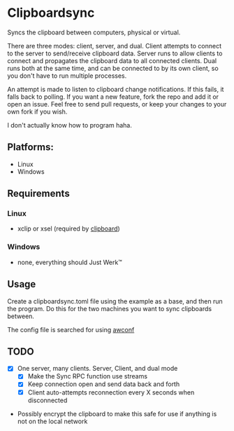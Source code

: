 # Clipboardsync
Syncs the clipboard between computers, physical or virtual.

There are three modes: client, server, and dual. Client attempts to connect to the server to send/receive clipboard data. Server runs to allow clients to connect and propagates the clipboard data to all connected clients. Dual runs both at the same time, and can be connected to by its own client, so you don't have to run multiple processes.

An attempt is made to listen to clipboard change notifications. If this fails, it falls back to polling. If you want a new feature, fork the repo and add it or open an issue. Feel free to send pull requests, or keep your changes to your own fork if you wish.

I don't actually know how to program haha.

## Platforms:
* Linux
* Windows

## Requirements
### Linux
 * xclip or xsel (required by [clipboard](https://github.com/atotto/clipboard))

### Windows
 * none, everything should Just Werk™

## Usage
Create a clipboardsync.toml file using the example as a base, and then run the program. Do this for the two machines you want to sync clipboards between.

The config file is searched for using [awconf](https://github.com/awused/awconf)

## TODO
- [x] One server, many clients. Server, Client, and dual mode
  - [x] Make the Sync RPC function use streams
  - [x] Keep connection open and send data back and forth
  - [x] Client auto-attempts reconnection every X seconds when disconnected
- Possibly encrypt the clipboard to make this safe for use if anything is not on the local network